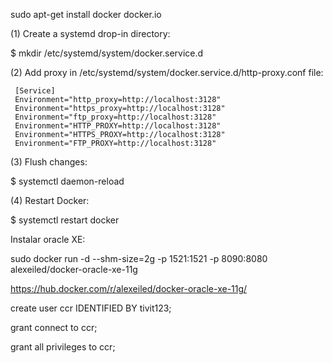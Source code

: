 sudo apt-get install docker docker.io

(1) Create a systemd drop-in directory:

$ mkdir /etc/systemd/system/docker.service.d

(2) Add proxy in /etc/systemd/system/docker.service.d/http-proxy.conf file:

     [Service]
     Environment="http_proxy=http://localhost:3128"
     Environment="https_proxy=http://localhost:3128"
     Environment="ftp_proxy=http://localhost:3128"
     Environment="HTTP_PROXY=http://localhost:3128"
     Environment="HTTPS_PROXY=http://localhost:3128"
     Environment="FTP_PROXY=http://localhost:3128"


(3) Flush changes:

$ systemctl daemon-reload

(4) Restart Docker:

$ systemctl restart docker 

Instalar oracle XE: 

sudo docker run -d --shm-size=2g -p 1521:1521 -p 8090:8080 alexeiled/docker-oracle-xe-11g 

https://hub.docker.com/r/alexeiled/docker-oracle-xe-11g/

create user ccr IDENTIFIED BY tivit123;

grant connect to ccr;

grant all privileges to ccr; 